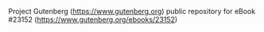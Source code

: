 Project Gutenberg (https://www.gutenberg.org) public repository for eBook #23152 (https://www.gutenberg.org/ebooks/23152)
